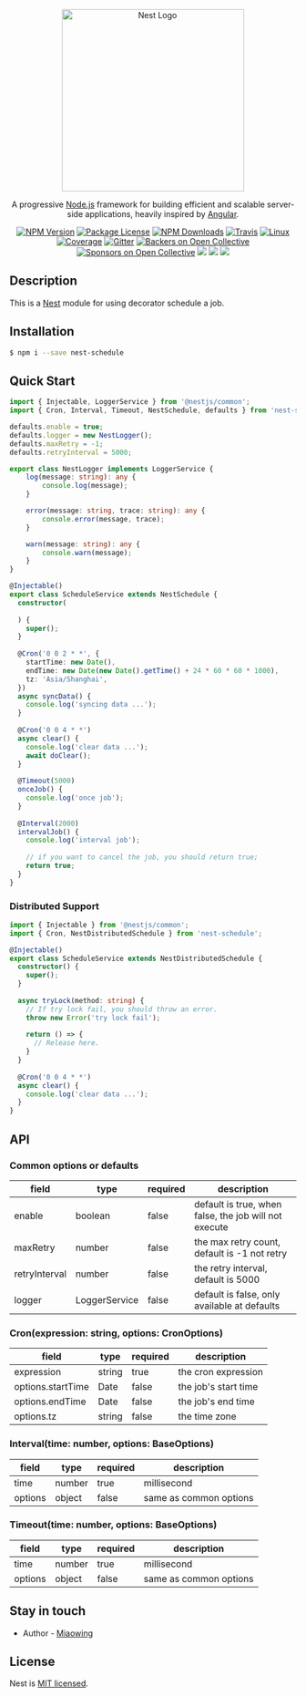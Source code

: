 <p align="center">
  <a href="http://nestjs.com/" target="blank"><img src="https://nestjs.com/img/logo_text.svg" width="320" alt="Nest Logo" /></a>
</p>

[travis-image]: https://api.travis-ci.org/nestjs/nest.svg?branch=master
[travis-url]: https://travis-ci.org/nestjs/nest
[linux-image]: https://img.shields.io/travis/nestjs/nest/master.svg?label=linux
[linux-url]: https://travis-ci.org/nestjs/nest
  
  <p align="center">A progressive <a href="http://nodejs.org" target="blank">Node.js</a> framework for building efficient and scalable server-side applications, heavily inspired by <a href="https://angular.io" target="blank">Angular</a>.</p>
    <p align="center">
<a href="https://www.npmjs.com/~nestjscore"><img src="https://img.shields.io/npm/v/@nestjs/core.svg" alt="NPM Version" /></a>
<a href="https://www.npmjs.com/~nestjscore"><img src="https://img.shields.io/npm/l/@nestjs/core.svg" alt="Package License" /></a>
<a href="https://www.npmjs.com/~nestjscore"><img src="https://img.shields.io/npm/dm/@nestjs/core.svg" alt="NPM Downloads" /></a>
<a href="https://travis-ci.org/nestjs/nest"><img src="https://api.travis-ci.org/nestjs/nest.svg?branch=master" alt="Travis" /></a>
<a href="https://travis-ci.org/nestjs/nest"><img src="https://img.shields.io/travis/nestjs/nest/master.svg?label=linux" alt="Linux" /></a>
<a href="https://coveralls.io/github/nestjs/nest?branch=master"><img src="https://coveralls.io/repos/github/nestjs/nest/badge.svg?branch=master#5" alt="Coverage" /></a>
<a href="https://gitter.im/nestjs/nestjs?utm_source=badge&utm_medium=badge&utm_campaign=pr-badge&utm_content=body_badge"><img src="https://badges.gitter.im/nestjs/nestjs.svg" alt="Gitter" /></a>
<a href="https://opencollective.com/nest#backer"><img src="https://opencollective.com/nest/backers/badge.svg" alt="Backers on Open Collective" /></a>
<a href="https://opencollective.com/nest#sponsor"><img src="https://opencollective.com/nest/sponsors/badge.svg" alt="Sponsors on Open Collective" /></a>
  <a href="https://paypal.me/kamilmysliwiec"><img src="https://img.shields.io/badge/Donate-PayPal-dc3d53.svg"/></a>
<img src="https://img.shields.io/badge/👌-Production Ready-78c7ff.svg"/>
  <a href="https://twitter.com/nestframework"><img src="https://img.shields.io/twitter/follow/nestframework.svg?style=social&label=Follow"></a>
</p>
  <!--[![Backers on Open Collective](https://opencollective.com/nest/backers/badge.svg)](https://opencollective.com/nest#backer)
  [![Sponsors on Open Collective](https://opencollective.com/nest/sponsors/badge.svg)](https://opencollective.com/nest#sponsor)-->

## Description

This is a [Nest](https://github.com/nestjs/nest) module for using decorator schedule a job.

## Installation

```bash
$ npm i --save nest-schedule
```

## Quick Start

```typescript
import { Injectable, LoggerService } from '@nestjs/common';
import { Cron, Interval, Timeout, NestSchedule, defaults } from 'nest-schedule';

defaults.enable = true;
defaults.logger = new NestLogger();
defaults.maxRetry = -1;
defaults.retryInterval = 5000;

export class NestLogger implements LoggerService {
    log(message: string): any {
        console.log(message);
    }

    error(message: string, trace: string): any {
        console.error(message, trace);
    }

    warn(message: string): any {
        console.warn(message);
    }
}

@Injectable()
export class ScheduleService extends NestSchedule {  
  constructor(
    
  ) {
    super();
  }
  
  @Cron('0 0 2 * *', {
    startTime: new Date(), 
    endTime: new Date(new Date().getTime() + 24 * 60 * 60 * 1000),
    tz: 'Asia/Shanghai',
  })
  async syncData() {
    console.log('syncing data ...');
  }
  
  @Cron('0 0 4 * *')
  async clear() {
    console.log('clear data ...');
    await doClear();
  }
  
  @Timeout(5000)
  onceJob() {
    console.log('once job');
  }
  
  @Interval(2000)
  intervalJob() {
    console.log('interval job');
    
    // if you want to cancel the job, you should return true;
    return true;
  }
}
```

### Distributed Support

```typescript
import { Injectable } from '@nestjs/common';
import { Cron, NestDistributedSchedule } from 'nest-schedule';

@Injectable()
export class ScheduleService extends NestDistributedSchedule {  
  constructor() {
    super();
  }
  
  async tryLock(method: string) {
    // If try lock fail, you should throw an error.
    throw new Error('try lock fail');
    
    return () => {
      // Release here.
    }
  }
  
  @Cron('0 0 4 * *')
  async clear() {
    console.log('clear data ...');
  }
}
```

## API

### Common options or defaults

| field | type | required | description |
| --- | --- | --- | --- |
| enable | boolean | false | default is true, when false, the job will not execute |
| maxRetry | number | false |  the max retry count, default is -1 not retry |
| retryInterval | number | false | the retry interval, default is 5000 |
| logger | LoggerService | false | default is false, only available at defaults |

### Cron(expression: string, options: CronOptions)

| field | type | required | description |
| --- | --- | --- | --- |
| expression | string | true | the cron expression |
| options.startTime | Date | false | the job's start time |
| options.endTime | Date | false | the job's end time |
| options.tz | string | false | the time zone |

### Interval(time: number, options: BaseOptions)

| field | type | required | description |
| --- | --- | --- | --- |
| time | number | true | millisecond |
| options | object | false | same as common options |

### Timeout(time: number, options: BaseOptions)

| field | type | required | description |
| --- | --- | --- | --- |
| time | number | true | millisecond |
| options | object | false | same as common options |

## Stay in touch

- Author - [Miaowing](https://github.com/miaowing)

## License

  Nest is [MIT licensed](LICENSE).
